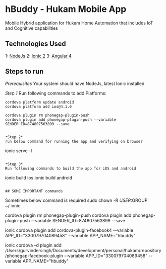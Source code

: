 # hBuddy - Hukam Mobile App

Mobile Hybrid application for Hukam Home Automation that includes IoT and Cognitive capabilities

## Technologies Used

1: [NodeJs](https://nodejs.org/en/)
2: [Ionic 2](http://ionic.io/2)
3: [Angular 4](https://angular.io/)

## Steps to run

*Prerequisites*
Your system should have NodeJs, latest Ionic installed

*Step 1*
Run following commands to add Platforms:
```
cordova platform update android
cordova platform add ios@4.1.0

cordova plugin rm phonegap-plugin-push
cordova plugin add phonegap-plugin-push --variable SENDER_ID=874807563899 --save

```
```

*Step 2*
run below command for running the app and verifying on browser
```
ionic serve -l
```

*Step 3*
Run following commands to build the app for iOS and android
```
ionic build ios
ionic build android
```

## SOME IMPORTANT commands
```
Sometimes below command is required
sudo chown -R $USER:$GROUP ~/.ionic

cordova plugin rm phonegap-plugin-push
cordova plugin add phonegap-plugin-push --variable SENDER_ID=874807563899 --save

ionic cordova plugin add cordova-plugin-facebook4 --variable APP_ID="330079704089458" --variable APP_NAME="hbuddy"

ionic cordova -d plugin add /Users/gurvindersingh/Documents/development/personal/hukam/repository/phonegap-facebook-plugin --variable APP_ID="330079704089458" --variable APP_NAME="hbuddy"

````
